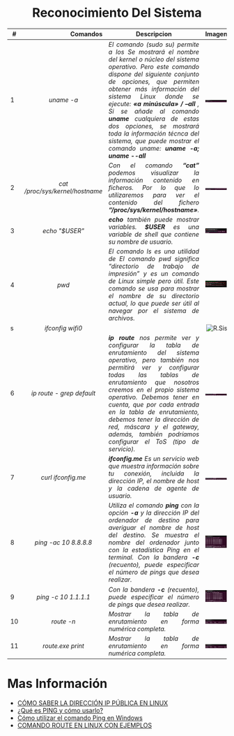 # <text style = "display:block; text-align: center"> <b>Reconocimiento Del Sistema</b>


| # | Comandos | <text style = "display:block; text-align: center"> Descripcion | <text style = "display:block; text-align: center">Imagen
|-- |--:|--:|--:| 
| 1 | <cite style="display:block; text-align: center"> uname -a | <cite style="display:block; text-align: justify">El comando (sudo su) permite a los Se mostrará el nombre del kernel o núcleo del sistema operativo. Pero este comando dispone del siguiente conjunto de opciones, que permiten obtener más información del sistema Linux donde se ejecute: <b>«a minúscula» / –all </b>, Si se añade al comando <b>uname</b> cualquiera de estas dos opciones, se mostrará toda la información técnca del sistema, que puede mostrar el comando uname: <b>uname -a;  uname --all</b></cite>| ![R.Sis](img_Sis/img01.png) | 
| 2 | <cite style="display:block; text-align: center"> cat /proc/sys/kernel/hostname | <cite style="display:block; text-align: justify">Con el comando <b>“cat”</b> podemos visualizar la información contenido en ficheros. Por lo que lo utilizaremos para ver el contenido del fichero <b>“/proc/sys/kernel/hostname»</b>.</cite>| ![R.Sis](img_Sis/img02.png)|
| 3 | <cite style="display:block; text-align: center"> echo "$USER" | <cite style="display:block; text-align: justify"><b>echo</b> también puede mostrar variables. <b>$USER</b> es una variable de shell que contiene su nombre de usuario.</cite>| ![R.Sis](img_Sis/img03.png)|
| 4 | <cite style="display:block; text-align: center"> pwd | <cite style="display:block; text-align: justify">El comando ls es una utilidad de El comando pwd significa “directorio de trabajo de impresión” y es un comando de Linux simple pero útil. Este comando se usa para mostrar el nombre de su directorio actual, lo que puede ser útil al navegar por el sistema de archivos.</cite>| ![R.Sis](img_Sis/img04.png)|
| s | <cite style="display:block; text-align: center"> ifconfig wifi0 | <cite style="display:block; text-align: justify"></cite>| ![R.Sis](img_linux/img05.png)|
| 6 | <cite style="display:block; text-align: center"> ip route - grep default | <cite style="display:block; text-align: justify"> <b>ip route</b> nos permite ver y configurar la tabla de enrutamiento del sistema operativo, pero también nos permitirá ver y configurar todas las tablas de enrutamiento que nosotros creemos en el propio sistema operativo. Debemos tener en cuenta, que por cada entrada en la tabla de enrutamiento, debemos tener la dirección de red, máscara y el gateway, además, también podríamos configurar el ToS (tipo de servicio).</cite>| ![R.Sis](img_Sis/img06.png)|
| 7 | <cite style="display:block; text-align: center"> curl ifconfig.me | <cite style="display:block; text-align: justify"><b>ifconfig.me</b> Es un servicio web que muestra información sobre tu conexión, incluida la dirección IP, el nombre de host y la cadena de agente de usuario.</cite>| ![R.Sis](img_Sis/img06.png)|
| 8 | <cite style="display:block; text-align: center"> ping -ac 10 8.8.8.8 | <cite style="display:block; text-align: justify"> Utiliza el comando <b>ping</b> con la opción <b>-a</b> y la dirección IP del ordenador de destino para averiguar el nombre de host del destino. Se muestra el nombre del ordenador junto con la estadística Ping en el terminal. Con la bandera <b>-c</b> (recuento), puede especificar el número de pings que desea realizar.</cite>| ![R.Sis](img_Sis/img08.png)|
| 9 | <cite style="display:block; text-align: center"> ping -c 10 1.1.1.1 | <cite style="display:block; text-align: justify"> Con la bandera <b>-c</b> (recuento), puede especificar el número de pings que desea realizar.</cite>| ![R.Sis](img_Sis/img09.png)|
| 10 | <cite style="display:block; text-align: center"> route -n | <cite style="display:block; text-align: justify"> Mostrar la tabla de enrutamiento en forma numérica completa.</cite>| ![R.Sis](img_Sis/img10.png)|
| 11 | <cite style="display:block; text-align: center"> route.exe print | <cite style="display:block; text-align: justify"> Mostrar la tabla de enrutamiento en forma numérica completa.</cite>| ![R.Sis](img_Sis/img10.png)|


# Mas Información
* [CÓMO SABER LA DIRECCIÓN IP PÚBLICA EN LINUX][1_0]
* [¿Qué es PING y cómo usarlo?][1_1]
* [Cómo utilizar el comando Ping en Windows][1_2]
* [COMANDO ROUTE EN LINUX CON EJEMPLOS][1_3]

[1_0]:https://esgeeks.com/direccion-ip-publica-en-linux/#:~:text=curl%20-s%20http%3A%2Fifconfig,dirección%20IP%20pública%20mediante%20curl.&text=ifconfig.me%20es%20un%20servicio,cadena%20de%20agente%20de%20usuario.

[1_1]:https://geekflare.com/es/what-is-ping-and-command-examples/

[1_2]:https://www.ionos.es/digitalguide/servidores/herramientas/comando-ping/

[1_3]:https://es.acervolima.com/comando-route-en-linux-con-ejemplos/#:~:text=El%20comando%20route%20en%20Linux,de%20enrutamiento%20de%20IP%20%2F%20kernel.